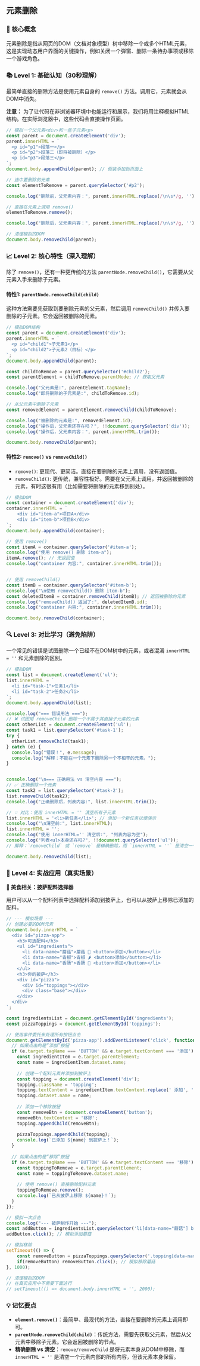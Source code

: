 ## 元素删除

### 🎯 核心概念
元素删除是指从网页的DOM（文档对象模型）树中移除一个或多个HTML元素，这是实现动态用户界面的关键操作，例如关闭一个弹窗、删除一条待办事项或移除一个游戏角色。

### 📚 Level 1: 基础认知（30秒理解）
最简单直接的删除方法是使用元素自身的 `remove()` 方法。调用它，元素就会从DOM中消失。

**注意：** 为了让代码在非浏览器环境中也能运行和展示，我们将用注释模拟HTML结构。在实际浏览器中，这些代码会直接操作页面。

```javascript
// 模拟一个父元素<div>和一些子元素<p>
const parent = document.createElement('div');
parent.innerHTML = `
  <p id="p1">段落一</p>
  <p id="p2">段落二（即将被删除）</p>
  <p id="p3">段落三</p>
`;
document.body.appendChild(parent); // 假装添加到页面上

// 选中要删除的元素
const elementToRemove = parent.querySelector('#p2');

console.log("删除前，父元素内容：", parent.innerHTML.replace(/\n\s*/g, ''));

// 直接在元素上调用 remove()
elementToRemove.remove();

console.log("删除后，父元素内容：", parent.innerHTML.replace(/\n\s*/g, ''));

// 清理模拟的DOM
document.body.removeChild(parent);
```

### 📈 Level 2: 核心特性（深入理解）
除了 `remove()`，还有一种更传统的方法 `parentNode.removeChild()`，它需要从父元素入手来删除子元素。

#### 特性1: `parentNode.removeChild(child)`
这种方法需要先获取到要删除元素的父元素，然后调用 `removeChild()` 并传入要删除的子元素。它会返回被删除的元素。

```javascript
// 模拟DOM结构
const parent = document.createElement('div');
parent.innerHTML = `
  <p id="child1">子元素1</p>
  <p id="child2">子元素2（目标）</p>
`;
document.body.appendChild(parent);

const childToRemove = parent.querySelector('#child2');
const parentElement = childToRemove.parentNode; // 获取父元素

console.log("父元素是:", parentElement.tagName);
console.log("即将删除的子元素是:", childToRemove.id);

// 从父元素中删除子元素
const removedElement = parentElement.removeChild(childToRemove);

console.log("被删除的元素是:", removedElement.id);
console.log("操作后，父元素还存在吗？", !!document.querySelector('div'));
console.log("操作后，父元素内容：", parent.innerHTML.trim());

document.body.removeChild(parent);
```

#### 特性2: `remove()` vs `removeChild()`
- `remove()`: 更现代、更简洁。直接在要删除的元素上调用，没有返回值。
- `removeChild()`: 更传统，兼容性极好。需要在父元素上调用，并返回被删除的元素，有时这很有用（比如需要将删除的元素移到别处）。

```javascript
// 模拟DOM
const container = document.createElement('div');
container.innerHTML = `
    <div id="item-a">项目A</div>
    <div id="item-b">项目B</div>
`;
document.body.appendChild(container);

// 使用 remove()
const itemA = container.querySelector('#item-a');
console.log("使用 remove() 删除 item-a");
itemA.remove(); // 无返回值
console.log("container 内容:", container.innerHTML.trim());


// 使用 removeChild()
const itemB = container.querySelector('#item-b');
console.log("\n使用 removeChild() 删除 item-b");
const deletedItemB = container.removeChild(itemB); // 返回被删除的元素
console.log("removeChild() 返回了:", deletedItemB.id);
console.log("container 内容:", container.innerHTML.trim());

document.body.removeChild(container);
```

### 🔍 Level 3: 对比学习（避免陷阱）
一个常见的错误是试图删除一个已经不在DOM树中的元素，或者混淆 `innerHTML = ''` 和元素删除的区别。

```javascript
// 模拟DOM
const list = document.createElement('ul');
list.innerHTML = `
  <li id="task-1">任务1</li>
  <li id="task-2">任务2</li>
`;
document.body.appendChild(list);

console.log("=== 错误用法 ===");
// ❌ 试图用 removeChild 删除一个不属于其直接子元素的元素
const otherList = document.createElement('ul');
const task1 = list.querySelector('#task-1');
try {
  otherList.removeChild(task1);
} catch (e) {
  console.log("错误！", e.message);
  console.log("解释：不能在一个元素下删除另一个不相干的元素。");
}


console.log("\n=== 正确用法 vs 清空内容 ===");
// ✅ 正确删除一个元素
const task2 = list.querySelector('#task-2');
list.removeChild(task2);
console.log("正确删除后，列表内容:", list.innerHTML.trim());

// 💡 对比：使用 innerHTML = '' 清空所有子元素
list.innerHTML = '<li>新任务</li>'; // 添加一个新任务以便演示
console.log("\n清空前:", list.innerHTML);
list.innerHTML = '';
console.log("使用 innerHTML='' 清空后:", "列表内容为空");
console.log("列表<ul>本身还在吗?", !!document.querySelector('ul'));
// 解释：`removeChild` 或 `remove` 是精确删除，而 `innerHTML = ''` 是清空一个元素的所有后代，但该元素本身仍然存在。

document.body.removeChild(list);
```

### 🚀 Level 4: 实战应用（真实场景）
**🍕 美食相关：披萨配料选择器**

用户可以从一个配料列表中选择配料添加到披萨上，也可以从披萨上移除已添加的配料。

```javascript
// --- 模拟场景 ---
// 创建必要的DOM元素
document.body.innerHTML = `
  <div id="pizza-app">
    <h3>可选配料</h3>
    <ul id="ingredients">
      <li data-name="蘑菇">蘑菇 🍄 <button>添加</button></li>
      <li data-name="青椒">青椒 🌶️ <button>添加</button></li>
      <li data-name="香肠">香肠 🌭 <button>添加</button></li>
    </ul>
    <h3>你的披萨</h3>
    <div id="pizza">
      <div id="toppings"></div>
      <div class="base"></div>
    </div>
  </div>
`;

const ingredientsList = document.getElementById('ingredients');
const pizzaToppings = document.getElementById('toppings');

// 使用事件委托来处理所有按钮点击
document.getElementById('pizza-app').addEventListener('click', function(e) {
  // 如果点击的是“添加”按钮
  if (e.target.tagName === 'BUTTON' && e.target.textContent === '添加') {
    const ingredientItem = e.target.parentElement;
    const name = ingredientItem.dataset.name;
    
    // 创建一个配料元素并添加到披萨上
    const topping = document.createElement('div');
    topping.className = 'topping';
    topping.textContent = ingredientItem.textContent.replace(' 添加', '');
    topping.dataset.name = name;
    
    // 添加一个移除按钮
    const removeBtn = document.createElement('button');
    removeBtn.textContent = '移除';
    topping.appendChild(removeBtn);
    
    pizzaToppings.appendChild(topping);
    console.log(`已添加 ${name} 到披萨上！`);
  }
  
  // 如果点击的是“移除”按钮
  if (e.target.tagName === 'BUTTON' && e.target.textContent === '移除') {
    const toppingToRemove = e.target.parentElement;
    const name = toppingToRemove.dataset.name;
    
    // 使用 remove() 直接删除配料元素
    toppingToRemove.remove();
    console.log(`已从披萨上移除 ${name}！`);
  }
});

// 模拟一次点击
console.log("--- 披萨制作开始 ---");
const addButton = ingredientsList.querySelector('li[data-name="蘑菇"] button');
addButton.click(); // 模拟添加蘑菇

// 模拟移除
setTimeout(() => {
    const removeButton = pizzaToppings.querySelector('.topping[data-name="蘑菇"] button');
    if(removeButton) removeButton.click(); // 模拟移除蘑菇
}, 1000);

// 清理模拟的DOM
// 在真实应用中不需要下面这行
// setTimeout(() => document.body.innerHTML = '', 2000);
```

### 💡 记忆要点
- **`element.remove()`**：最简单、最现代的方法，直接在要删除的元素上调用即可。
- **`parentNode.removeChild(child)`**：传统方法，需要先获取父元素，然后从父元素中移除子元素。它会返回被删除的节点。
- **精确删除 vs 清空**：`remove/removeChild` 是将元素本身从DOM中移除，而 `innerHTML = ''` 是清空一个元素内部的所有内容，但该元素本身保留。

<!--
metadata:
  syntax: [function]
  pattern: [event-delegation]
  api: [removeChild, remove, document.querySelector, parentNode, createElement, appendChild]
  concept: [dom-manipulation, dom-tree]
  difficulty: basic
  dependencies: [js-sec-6-1-1]
  related: [js-sec-6-1-5]
-->
